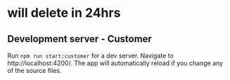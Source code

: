 

# will delete in 24hrs


## Development server - Customer

Run `npm run start:customer` for a dev server. Navigate to http://localhost:4200/. The app will automatically reload if you change any of the source files.

